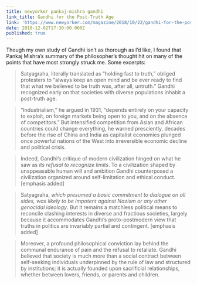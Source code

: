```yaml
---
title: newyorker pankaj-mishra gandhi
link_title: Gandhi for the Post-Truth Age
link: 'https://www.newyorker.com/magazine/2018/10/22/gandhi-for-the-post-truth-age'
date: 2018-12-02T17:30:00.000Z
published: true
---
```

Though my own study of Gandhi isn’t as thorough as I’d like, I found that Pankaj Mishra’s summary of the philosopher’s thought hit on many of the points that have most strongly struck me. Some excerpts:

> Satyagraha, literally translated as “holding fast to truth,” obliged protesters to “always keep an open mind and be ever ready to find that what we believed to be truth was, after all, untruth.” Gandhi recognized early on that societies with diverse populations inhabit a post-truth age.

> “Industrialism,” he argued in 1931, “depends entirely on your capacity to exploit, on foreign markets being open to you, and on the absence of competitors.” But intensified competition from Asian and African countries could change everything, he warned presciently, decades before the rise of China and India as capitalist economies plunged once powerful nations of the West into irreversible economic decline and political crisis.

> Indeed, Gandhi’s critique of modern civilization hinged on what he saw as _its refusal to recognize limits_. To a civilization shaped by unappeasable human will and ambition Gandhi counterposed a civilization organized around self-limitation and ethical conduct. [emphasis added]

> Satyagraha, _which presumed a basic commitment to dialogue on all sides, was likely to be impotent against Nazism or any other genocidal ideology_. But it remains a matchless political means to reconcile clashing interests in diverse and fractious societies, largely because it accommodates Gandhi’s proto-postmodern view that truths in politics are invariably partial and contingent. [emphasis added]

> Moreover, a profound philosophical conviction lay behind the communal endurance of pain and the refusal to retaliate. Gandhi believed that society is much more than a social contract between self-seeking individuals underpinned by the rule of law and structured by institutions; it is actually founded upon sacrificial relationships, whether between lovers, friends, or parents and children.
